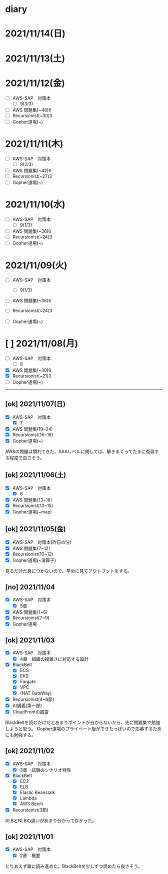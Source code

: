 # diary

# 2021/11/14(日)

# 2021/11/13(土)

# 2021/11/12(金)

- [ ] AWS-SAP　対策本
  - [ ] 9(3/3)
- [ ] AWS 問題集(~48)6
- [ ] Recursionist(~30)3
- [ ] Gopher道場(~)

# 2021/11/11(木)

- [ ] AWS-SAP　対策本
  - [ ] 9(2/3)
- [ ] AWS 問題集(~42)6
- [ ] Recursionist(~27)3
- [ ] Gopher道場(~)

# 2021/11/10(水)

- [ ] AWS-SAP　対策本
  - [ ] 9(1/3)
- [ ] AWS 問題集(~36)6
- [ ] Recursionist(~24)3
- [ ] Gopher道場(~)

# 2021/11/09(火)

- [ ] AWS-SAP　対策本
  - [ ] 9(1/3)
- [ ] AWS 問題集(~36)6
- [ ] Recursionist(~24)3
- [ ] Gopher道場(~)


# [ ] 2021/11/08(月)

- [ ] AWS-SAP　対策本
  - [ ] 8
- [x] AWS 問題集(~30)6
- [x] Recursionist(~21)3
- [ ] Gopher道場(~)

---

## [ok] 2021/11/07(日)
- [x] AWS-SAP　対策本
  - [x] 7
- [x] AWS 問題集(19~24)
- [x] Recursionist(16~18)
- [x] Gopher道場(~)

AWSの問題は慣れてきた。SAAレベルに関しては、解きまくってたまに復習する程度で良さそう。

## [ok] 2021/11/06(土)
- [x] AWS-SAP　対策本
  - [x] 6
- [x] AWS 問題集(13~18)
- [x] Recursionist(13~15)
- [x] Gopher道場(~map)

## [ok] 2021/11/05(金)
- [x] AWS-SAP　対策本(昨日の分)
- [x] AWS 問題集(7~12)
- [x] Recursionist(10~12)
- [x] Gopher道場(~演算子)

見るだけだ身につかないので、早めに見てアウトプットをする。

## [no] 2021/11/04
- [x] AWS-SAP　対策本
  - [x] 5章
- [x] AWS 問題集(1~6)
- [x] Recursionist(7~9)
- [x] Gopher道場

## [ok] 2021/11/03
- [x] AWS-SAP　対策本
  - [x] 4章　組織の複雑さに対応する設計
- [x] BlackBelt
  - [x] ECS
  - [x] EKS
  - [x] Fargate
  - [x] VPC
  - [x] (NAT GateWay)
- [x] Recursionist(4~6節)
- [x] AI講義(第一部)
- [x] CloudFrontの調査

BlackBeltを読むだけだとあまりポイントが分からないから、先に問題集で勉強しようと思う。
Gopher道場のプライベート版ができたっぽいので応募するためにも勉強する。

## [ok] 2021/11/02
- [x] AWS-SAP　対策本
  - [x] 3章　試験のシナリオ特性
- [x] BlackBelt
  - [x] EC2
  - [x] ELB
  - [x] Elastic Beanstalk
  - [x] Lambda
  - [x] AWS Batch
- [x] Recursionist(3節)

ALBとNLBの違いがあまり分かってなかった。

## [ok] 2021/11/01
- [x] AWS-SAP　対策本
  - [x] 2章　概要

とりあえず雑に読み進めた。BlackBeltを少しずつ読めたら良さそう。
